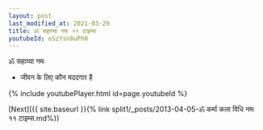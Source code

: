 ```yaml
---
layout: post
last_modified_at: 2021-03-29
title: ॐ सहाय्या नमः ११ टाइम्स
youtubeId: oSzYsn8uPh0
---
```

 
 
 ॐ सहाय्या नमः  
 
 -  जीवन के लिए कौन मददगार है 
 
  
 
  
 
 
 
 
 
 


{% include youtubePlayer.html id=page.youtubeId %}
 
[Next]({{ site.baseurl }}{% link  split1/_posts/2013-04-05-ॐ कर्मा कला विधि नमः ११ टाइम्स.md%})
 
